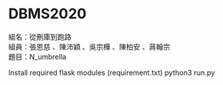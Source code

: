 # DBMS2020  

組名：從刪庫到跑路  
組員：張恩慈 、陳沛穎 、吳宗樺 、陳柏安 、蔣翰宗   
題目：N_umbrella 

Install required flask modules (requirement.txt)
python3 run.py
